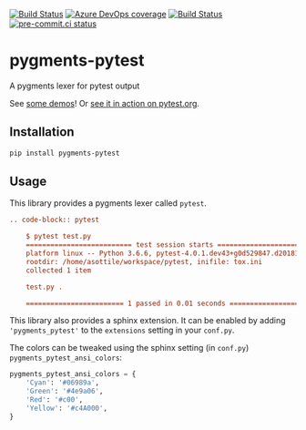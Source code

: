 [![Build Status](https://dev.azure.com/asottile/asottile/_apis/build/status/asottile.pygments-pytest?branchName=main)](https://dev.azure.com/asottile/asottile/_build/latest?definitionId=47&branchName=main)
[![Azure DevOps coverage](https://img.shields.io/azure-devops/coverage/asottile/asottile/47/main.svg)](https://dev.azure.com/asottile/asottile/_build/latest?definitionId=47&branchName=main)
[![Build Status](https://github.com/asottile/pygments-pytest/workflows/deploy/badge.svg)](https://github.com/asottile/pygments-pytest/actions)
[![pre-commit.ci status](https://results.pre-commit.ci/badge/github/asottile/pygments-pytest/main.svg)](https://results.pre-commit.ci/latest/github/asottile/pygments-pytest/main)

pygments-pytest
===============

A pygments lexer for pytest output

See [some demos](https://asottile.github.io/pygments-pytest)!  Or
[see it in action on pytest.org](https://pytest.org).

## Installation

```bash
pip install pygments-pytest
```

## Usage

This library provides a pygments lexer called `pytest`.

```rst
.. code-block:: pytest

    $ pytest test.py
    ========================== test session starts ===========================
    platform linux -- Python 3.6.6, pytest-4.0.1.dev43+g0d529847.d20181123, py-1.7.0, pluggy-0.8.0
    rootdir: /home/asottile/workspace/pytest, inifile: tox.ini
    collected 1 item

    test.py .                                                          [100%]

    ======================== 1 passed in 0.01 seconds ========================
```

This library also provides a sphinx extension.  It can be enabled by adding
`'pygments_pytest'` to the `extensions` setting in your `conf.py`.

The colors can be tweaked using the sphinx setting (in `conf.py`)
`pygments_pytest_ansi_colors`:

```python
pygments_pytest_ansi_colors = {
    'Cyan': '#06989a',
    'Green': '#4e9a06',
    'Red': '#c00',
    'Yellow': '#c4A000',
}
```
